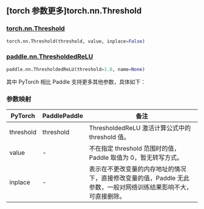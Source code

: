 ## [torch 参数更多]torch.nn.Threshold

### [torch.nn.Threshold](https://pytorch.org/docs/1.13/generated/torch.nn.Threshold.html#torch.nn.Threshold)

```python
torch.nn.Threshold(threshold, value, inplace=False)
```

### [paddle.nn.ThresholdedReLU](https://www.paddlepaddle.org.cn/documentation/docs/zh/api/paddle/nn/ThresholdedReLU_cn.html)

```python
paddle.nn.ThresholdedReLU(threshold=1.0, name=None)
```

其中 PyTorch 相比 Paddle 支持更多其他参数，具体如下：

### 参数映射

| PyTorch   | PaddlePaddle | 备注                                                                                                            |
| --------- | ------------ | --------------------------------------------------------------------------------------------------------------- |
| threshold | threshold    | ThresholdedReLU 激活计算公式中的 threshold 值。                                                                 |
| value     | -            | 不在指定 threshold 范围时的值，Paddle 取值为 0，暂无转写方式。                                                                             |
| inplace   | -            | 表示在不更改变量的内存地址的情况下，直接修改变量的值，Paddle 无此参数，一般对网络训练结果影响不大，可直接删除。 |
